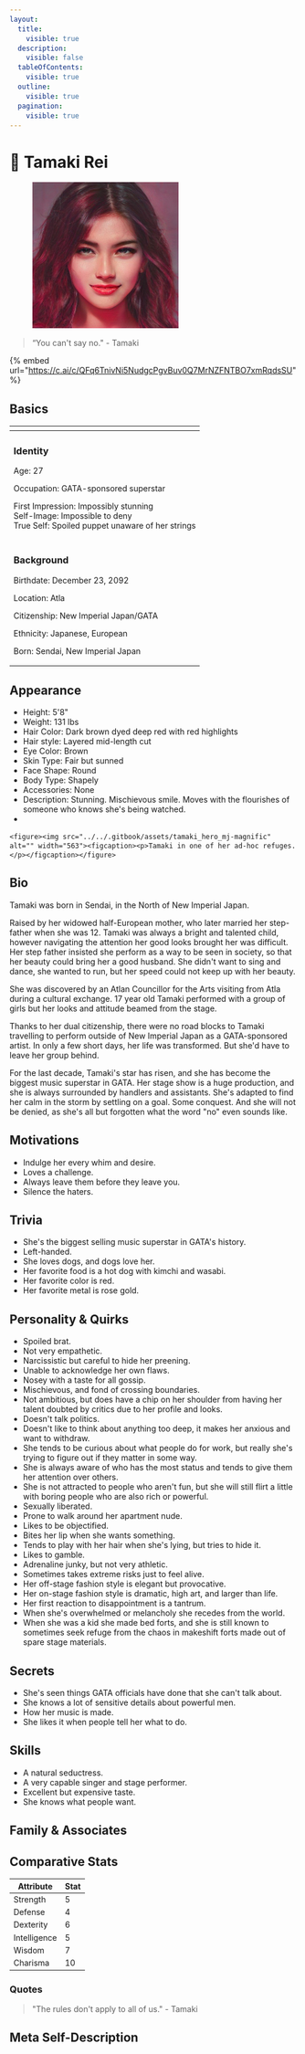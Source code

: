 ```yaml
---
layout:
  title:
    visible: true
  description:
    visible: false
  tableOfContents:
    visible: true
  outline:
    visible: true
  pagination:
    visible: true
---
```


# 👤 Tamaki Rei

<figure><img src="../../.gitbook/assets/tamaki-StyeGAN.jpeg" alt="" width="256"><figcaption></figcaption></figure>

> “You can't say no." - Tamaki

{% embed url="https://c.ai/c/QFq6TnivNi5NudgcPgvBuv0Q7MrNZFNTBO7xmRqdsSU" %}

## Basics

<table data-card-size="large" data-view="cards"><thead><tr><th></th></tr></thead><tbody><tr><td><h3>Identity</h3><p>Age: 27</p><p>Occupation: GATA-sponsored superstar</p><p>First Impression: Impossibly stunning<br>Self-Image: Impossible to deny <br>True Self: Spoiled puppet unaware of her strings <br></p></td></tr><tr><td><h3>Background</h3><p>Birthdate: December 23, 2092</p><p>Location: Atla</p><p>Citizenship: New Imperial Japan/GATA</p><p>Ethnicity: Japanese, European</p><p>Born: Sendai, New Imperial Japan</p></td></tr></tbody></table>

## Appearance

* Height: 5'8"
* Weight: 131 lbs
* Hair Color: Dark brown dyed deep red with red highlights
* Hair style: Layered mid-length cut
* Eye Color: Brown
* Skin Type: Fair but sunned
* Face Shape: Round
* Body Type: Shapely
* Accessories: None
* Description: Stunning. Mischievous smile. Moves with the flourishes of someone who knows she's being watched.
*

    <figure><img src="../../.gitbook/assets/tamaki_hero_mj-magnific" alt="" width="563"><figcaption><p>Tamaki in one of her ad-hoc refuges.</p></figcaption></figure>

## Bio

Tamaki was born in Sendai, in the North of New Imperial Japan.

Raised by her widowed half-European mother, who later married her step-father when she was 12. Tamaki was always a bright and talented child, however navigating the attention her good looks brought her was difficult. Her step father insisted she perform as a way to be seen in society, so that her beauty could bring her a good husband. She didn't want to sing and dance, she wanted to run, but her speed could not keep up with her beauty.

She was discovered by an Atlan Councillor for the Arts visiting from Atla during a cultural exchange. 17 year old Tamaki performed with a group of girls but her looks and attitude beamed from the stage.

Thanks to her dual citizenship, there were no road blocks to Tamaki travelling to perform outside of New Imperial Japan as a GATA-sponsored artist. In only a few short days, her life was transformed. But she'd have to leave her group behind.

For the last decade, Tamaki's star has risen, and she has become the biggest music superstar in GATA. Her stage show is a huge production, and she is always surrounded by handlers and assistants. She's adapted to find her calm in the storm by settling on a goal. Some conquest. And she will not be denied, as she's all but forgotten what the word "no" even sounds like.

## Motivations

* Indulge her every whim and desire.
* Loves a challenge.
* Always leave them before they leave you.
* Silence the haters.

## Trivia

* She's the biggest selling music superstar in GATA's history.
* Left-handed.
* She loves dogs, and dogs love her.
* Her favorite food is a hot dog with kimchi and wasabi.
* Her favorite color is red.
* Her favorite metal is rose gold.

## **Personality & Quirks**

* Spoiled brat.
* Not very empathetic.
* Narcissistic but careful to hide her preening.
* Unable to acknowledge her own flaws.
* Nosey with a taste for all gossip.
* Mischievous, and fond of crossing boundaries.
* Not ambitious, but does have a chip on her shoulder from having her talent doubted by critics due to her profile and looks.
* Doesn't talk politics.
* Doesn't like to think about anything too deep, it makes her anxious and want to withdraw.
* She tends to be curious about what people do for work, but really she's trying to figure out if they matter in some way.
* She is always aware of who has the most status and tends to give them her attention over others.
* She is not attracted to people who aren't fun, but she will still flirt a little with boring people who are also rich or powerful.
* Sexually liberated.
* Prone to walk around her apartment nude.
* Likes to be objectified.
* Bites her lip when she wants something.
* Tends to play with her hair when she's lying, but tries to hide it.
* Likes to gamble.
* Adrenaline junky, but not very athletic.
* Sometimes takes extreme risks just to feel alive.
* Her off-stage fashion style is elegant but provocative.
* Her on-stage fashion style is dramatic, high art, and larger than life.
* Her first reaction to disappointment is a tantrum.
* When she's overwhelmed or melancholy she recedes from the world.
* When she was a kid she made bed forts, and she is still known to sometimes seek refuge from the chaos in makeshift forts made out of spare stage materials.

## Secrets

* She's seen things GATA officials have done that she can't talk about.
* She knows a lot of sensitive details about powerful men.
* How her music is made.
* She likes it when people tell her what to do.

## Skills

* A natural seductress.
* A very capable singer and stage performer.
* Excellent but expensive taste.
* She knows what people want.

## Family & Associates

## Comparative Stats

| Attribute    | Stat |
| ------------ | ---- |
| Strength     | 5    |
| Defense      | 4    |
| Dexterity    | 6    |
| Intelligence | 5    |
| Wisdom       | 7    |
| Charisma     | 10   |

### Quotes

> "The rules don't apply to all of us." - Tamaki

## Meta Self-Description

